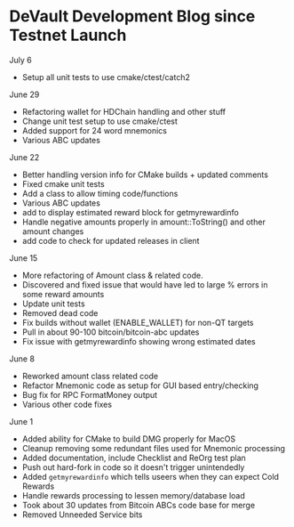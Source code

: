 
# DeVault Development Blog since Testnet Launch

July 6

* Setup all unit tests to use cmake/ctest/catch2


June 29

* Refactoring wallet for HDChain handling and other stuff
* Change unit test setup to use cmake/ctest
* Added support for 24 word mnemonics
* Various ABC updates

June 22

* Better handling version info for CMake builds + updated comments
* Fixed cmake unit tests
* Add a class to allow timing code/functions
* Various ABC updates
* add to display estimated reward block for getmyrewardinfo
* Handle negative amounts properly in amount::ToString() and other amount changes
* add code to check for updated releases in client

June 15

* More refactoring of Amount class & related code.
* Discovered and fixed issue that would have led to large % errors in some reward amounts
* Update unit tests
* Removed dead code
* Fix builds without wallet (ENABLE_WALLET) for non-QT targets
* Pull in about 90-100 bitcoin/bitcoin-abc updates
* Fix issue with getmyrewardinfo showing wrong estimated dates


June 8

* Reworked amount class related code
* Refactor Mnemonic code as setup for GUI based entry/checking
* Bug fix for RPC FormatMoney output
* Various other code fixes


June 1

* Added ability for CMake to build DMG properly for MacOS
* Cleanup removing some redundant files used for Mnemonic processing
* Added documentation, include Checklist and ReOrg test plan
* Push out hard-fork in code so it doesn't trigger unintendedly
* Added `getmyrewardinfo` which tells useers when they can expect Cold Rewards
* Handle rewards processing to lessen memory/database load
* Took about 30 updates from Bitcoin ABCs code base for merge
* Removed Unneeded Service bits

